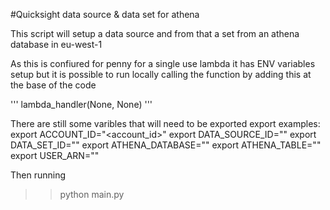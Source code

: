 #Quicksight data source & data set for athena 

This script will setup a data source and from that a set from an athena database in eu-west-1

As this is confiured for penny for a single use lambda it has ENV variables setup but it is possible to run locally calling the function by adding this at the base of the code

'''
lambda_handler(None, None)
'''



There are still some varibles that will need to be exported 
export examples:
   export ACCOUNT_ID="<account_id>"
   export DATA_SOURCE_ID="<Name for the data source>"
   export DATA_SET_ID="<Name for the data set>"
   export ATHENA_DATABASE="<Name of athena DB>"
   export ATHENA_TABLE="<Name of athena Table>"
   export  USER_ARN="<arn of a user you wish to be able to see this data>"


Then running 

>> python main.py